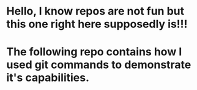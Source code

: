 # Hello, I know repos are not fun but this one right here supposedly is!!!
# The following repo contains how I used git commands to demonstrate it's capabilities.
